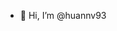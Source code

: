 - 👋 Hi, I’m @huannv93
<!---
huannv93/huannv93 is a ✨ special ✨ repository because its `README.md` (this file) appears on your GitHub profile.
You can click the Preview link to take a look at your changes.
--->
